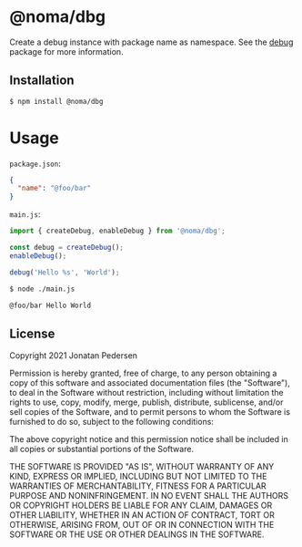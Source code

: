 # @noma/dbg

Create a debug instance with package name as namespace. See the [debug](https://www.npmjs.com/package/debug) package for more information.

## Installation

```bash
$ npm install @noma/dbg
```

# Usage

`package.json`:

```json
{
  "name": "@foo/bar"
}
```

`main.js`:

```javascript
import { createDebug, enableDebug } from '@noma/dbg';

const debug = createDebug();
enableDebug();

debug('Hello %s', 'World');
```

```bash
$ node ./main.js

@foo/bar Hello World
```

## License

Copyright 2021 Jonatan Pedersen 

Permission is hereby granted, free of charge, to any person obtaining a copy of this software and associated documentation files (the "Software"), to deal in the Software without restriction, including without limitation the rights to use, copy, modify, merge, publish, distribute, sublicense, and/or sell copies of the Software, and to permit persons to whom the Software is furnished to do so, subject to the following conditions:

The above copyright notice and this permission notice shall be included in all copies or substantial portions of the Software.

THE SOFTWARE IS PROVIDED "AS IS", WITHOUT WARRANTY OF ANY KIND, EXPRESS OR IMPLIED, INCLUDING BUT NOT LIMITED TO THE WARRANTIES OF MERCHANTABILITY, FITNESS FOR A PARTICULAR PURPOSE AND NONINFRINGEMENT. IN NO EVENT SHALL THE AUTHORS OR COPYRIGHT HOLDERS BE LIABLE FOR ANY CLAIM, DAMAGES OR OTHER LIABILITY, WHETHER IN AN ACTION OF CONTRACT, TORT OR OTHERWISE, ARISING FROM, OUT OF OR IN CONNECTION WITH THE SOFTWARE OR THE USE OR OTHER DEALINGS IN THE SOFTWARE.
